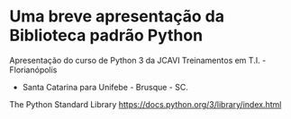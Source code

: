 Uma breve apresentação da Biblioteca padrão Python
==================================================


Apresentação do curso de Python 3 da JCAVI Treinamentos em T.I. - Florianópolis
- Santa Catarina para Unifebe - Brusque - SC.



The Python Standard Library
https://docs.python.org/3/library/index.html